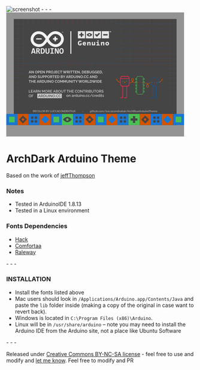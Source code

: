 ![screenshot](./screenshot.png)
\- \- \-
<br>
![splash](./lib/splash.png)

# ArchDark Arduino Theme
Based on the work of [jeffThompson](https://github.com/jeffThompson/DarkArduinoTheme)

### Notes
* Tested in ArduinoIDE 1.8.13
* Tested in a Linux environment
    

### Fonts Dependencies
* [Hack](https://www.dafont.com/pt/hack.font)
* [Comfortaa](https://fonts.google.com/specimen/Comfortaa)
* [Raleway](https://fonts.google.com/specimen/Raleway)

\- \- \-

### INSTALLATION  
* Install the fonts listed above
* Mac users should look in `/Applications/Arduino.app/Contents/Java` and paste the `lib` folder inside (making a copy of the original in case want to revert back).  
* Windows is located in `C:\Program Files (x86)\Arduino`.  
* Linux will be in `/usr/share/arduino` – note you may need to install the Arduino IDE from the Arduino site, not a place like Ubuntu Software  


\- \- \-

Released under [Creative Commons BY-NC-SA license](http://creativecommons.org/licenses/by-nc-sa/3.0/) - feel free to use and modify and [let me know](https://github.com/luccacondratiuk).
Feel free to modify and PR
